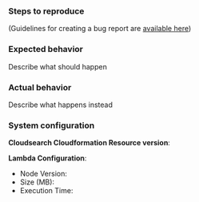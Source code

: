 ### Steps to reproduce

(Guidelines for creating a bug report are [available
here](https://github.com/davidkelley/lambda-cloudsearch-cloudformation-resource/blob/master/CONTRIBUTING.md))

### Expected behavior
Describe what should happen

### Actual behavior
Describe what happens instead

### System configuration
**Cloudsearch Cloudformation Resource version**:

**Lambda Configuration**:
* Node Version:
* Size (MB):
* Execution Time:
